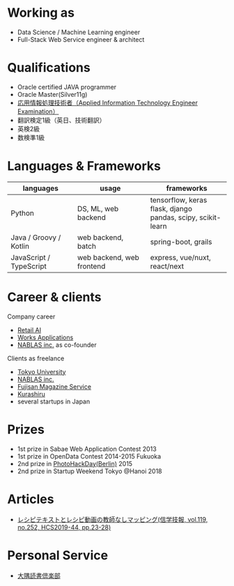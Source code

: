 # Working as

- Data Science / Machine Learning engineer
- Full-Stack Web Service engineer & architect

# Qualifications

- Oracle certified JAVA programmer
- Oracle Master(Silver11g)
- [応用情報処理技術者（Applied Information Technology Engineer Examination）](https://www.jitec.ipa.go.jp/1_11seido/ap.html)
- 翻訳検定1級（英日、技術翻訳）
- 英検2級
- 数検準1級

# Languages & Frameworks

| languages | usage                     | frameworks                                                          |
|---|---------------------------|---------------------------------------------------------------------|
| Python | DS, ML, web backend       | tensorflow, keras <br>flask, django <br>pandas, scipy, scikit-learn |
| Java / Groovy / Kotlin | web backend, batch        | spring-boot, grails                                                 |                                                      |
| JavaScript / TypeScript | web backend, web frontend | express, vue/nuxt, react/next                                       |

# Career & clients

Company career

- [Retail AI](https://www.retail-ai.jp/en)
- [Works Applications](http://www.worksap.com/)
- [NABLAS inc.](https://nablas.com/) as co-founder

Clients as freelance

- [Tokyo University](http://www.u-tokyo.ac.jp/en/index.html)
- [NABLAS inc.](https://nablas.com/)
- [Fujisan Magazine Service](http://www.fujisan.co.jp/)
- [Kurashiru](https://www.kurashiru.com/)
- several startups in Japan

# Prizes

- 1st prize in Sabae Web Application Contest 2013
- 1st prize in OpenData Contest 2014-2015 Fukuoka
- 2nd prize in [PhotoHackDay(Berlin)](https://www.eyeem.com/blog/the-winning-hacks-from-photo-hack-day-4-berlin) 2015  
- 2nd prize in Startup Weekend Tokyo @Hanoi 2018 
  
# Articles

- [レシピテキストとレシピ動画の教師なしマッピング(信学技報, vol.119, no.252, HCS2019-44, pp.23-28)](https://www.ieice.org/ken/paper/20191026c1Rc/)

# Personal Service

- [大隅読書倶楽部](https://osm-dks-clb.web.app/)
